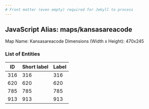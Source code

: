 ```yaml
---
# Front matter (even empty) required for Jekyll to process
---
```


## JavaScript Alias: maps/kansasareacode

Map Name: Kansasareacode
Dimensions (Width x Height): 470x245





### List of Entities

ID | Short label | Label
---|---|---|
316|316|316
620|620|620
785|785|785
913|913|913

